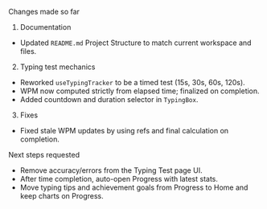 Changes made so far

1) Documentation
- Updated `README.md` Project Structure to match current workspace and files.

2) Typing test mechanics
- Reworked `useTypingTracker` to be a timed test (15s, 30s, 60s, 120s).
- WPM now computed strictly from elapsed time; finalized on completion.
- Added countdown and duration selector in `TypingBox`.

3) Fixes
- Fixed stale WPM updates by using refs and final calculation on completion.

Next steps requested
- Remove accuracy/errors from the Typing Test page UI.
- After time completion, auto-open Progress with latest stats.
- Move typing tips and achievement goals from Progress to Home and keep charts on Progress.

